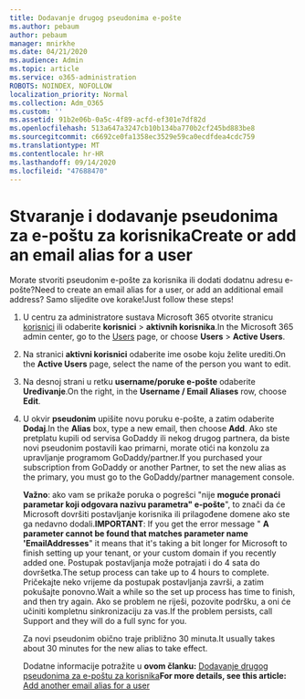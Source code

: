 ```yaml
---
title: Dodavanje drugog pseudonima e-pošte
ms.author: pebaum
author: pebaum
manager: mnirkhe
ms.date: 04/21/2020
ms.audience: Admin
ms.topic: article
ms.service: o365-administration
ROBOTS: NOINDEX, NOFOLLOW
localization_priority: Normal
ms.collection: Adm_O365
ms.custom: ''
ms.assetid: 91b2e06b-0a5c-4f89-acfd-ef301e7df82d
ms.openlocfilehash: 513a647a3247cb10b134ba770b2cf245bd883be8
ms.sourcegitcommit: c6692ce0fa1358ec3529e59ca0ecdfdea4cdc759
ms.translationtype: MT
ms.contentlocale: hr-HR
ms.lasthandoff: 09/14/2020
ms.locfileid: "47688470"
---
```

# <a name="create-or-add-an-email-alias-for-a-user"></a><span data-ttu-id="53c33-102">Stvaranje i dodavanje pseudonima za e-poštu za korisnika</span><span class="sxs-lookup"><span data-stu-id="53c33-102">Create or add an email alias for a user</span></span>

<span data-ttu-id="53c33-103">Morate stvoriti pseudonim e-pošte za korisnika ili dodati dodatnu adresu e-pošte?</span><span class="sxs-lookup"><span data-stu-id="53c33-103">Need to create an email alias for a user, or add an additional email address?</span></span> <span data-ttu-id="53c33-104">Samo slijedite ove korake!</span><span class="sxs-lookup"><span data-stu-id="53c33-104">Just follow these steps!</span></span>
  
1. <span data-ttu-id="53c33-105">U centru za administratore sustava Microsoft 365 otvorite stranicu [korisnici](https://go.microsoft.com/fwlink/p/?linkid=834822) ili odaberite **korisnici** \> **aktivnih korisnika**.</span><span class="sxs-lookup"><span data-stu-id="53c33-105">In the Microsoft 365 admin center, go to the [Users](https://go.microsoft.com/fwlink/p/?linkid=834822) page, or choose **Users** \> **Active Users**.</span></span>
    
2. <span data-ttu-id="53c33-106">Na stranici **aktivni korisnici** odaberite ime osobe koju želite urediti.</span><span class="sxs-lookup"><span data-stu-id="53c33-106">On the **Active Users** page, select the name of the person you want to edit.</span></span> 
    
3. <span data-ttu-id="53c33-107">Na desnoj strani u retku **username/poruke e-pošte** odaberite **Uređivanje**.</span><span class="sxs-lookup"><span data-stu-id="53c33-107">On the right, in the **Username / Email Aliases** row, choose **Edit**.</span></span>
    
4. <span data-ttu-id="53c33-108">U okvir **pseudonim** upišite novu poruku e-pošte, a zatim odaberite **Dodaj**.</span><span class="sxs-lookup"><span data-stu-id="53c33-108">In the **Alias** box, type a new email, then choose **Add**.</span></span> <span data-ttu-id="53c33-109">Ako ste pretplatu kupili od servisa GoDaddy ili nekog drugog partnera, da biste novi pseudonim postavili kao primarni, morate otići na konzolu za upravljanje programom GoDaddy/partner.</span><span class="sxs-lookup"><span data-stu-id="53c33-109">If you purchased your subscription from GoDaddy or another Partner, to set the new alias as the primary, you must go to the GoDaddy/partner management console.</span></span> 
    
    <span data-ttu-id="53c33-110">**Važno**: ako vam se prikaže poruka o pogrešci "nije **moguće pronaći parametar koji odgovara nazivu parametra" e-pošte**", to znači da će Microsoft dovršiti postavljanje korisnika ili prilagođene domene ako ste ga nedavno dodali.</span><span class="sxs-lookup"><span data-stu-id="53c33-110">**IMPORTANT**: If you get the error message " **A parameter cannot be found that matches parameter name 'EmailAddresses**" it means that it's taking a bit longer for Microsoft to finish setting up your tenant, or your custom domain if you recently added one.</span></span> <span data-ttu-id="53c33-111">Postupak postavljanja može potrajati i do 4 sata do dovršetka.</span><span class="sxs-lookup"><span data-stu-id="53c33-111">The setup process can take up to 4 hours to complete.</span></span> <span data-ttu-id="53c33-112">Pričekajte neko vrijeme da postupak postavljanja završi, a zatim pokušajte ponovno.</span><span class="sxs-lookup"><span data-stu-id="53c33-112">Wait a while so the set up process has time to finish, and then try again.</span></span> <span data-ttu-id="53c33-113">Ako se problem ne riješi, pozovite podršku, a oni će učiniti kompletnu sinkronizaciju za vas.</span><span class="sxs-lookup"><span data-stu-id="53c33-113">If the problem persists, call Support and they will do a full sync for you.</span></span>
    
    <span data-ttu-id="53c33-114">Za novi pseudonim obično traje približno 30 minuta.</span><span class="sxs-lookup"><span data-stu-id="53c33-114">It usually takes about 30 minutes for the new alias to take effect.</span></span>
    
    <span data-ttu-id="53c33-115">Dodatne informacije potražite u **ovom članku:** [Dodavanje drugog pseudonima za e-poštu za korisnika](https://docs.microsoft.com/microsoft-365/admin/email/add-another-email-alias-for-a-user)</span><span class="sxs-lookup"><span data-stu-id="53c33-115">**For more details, see this article:** [Add another email alias for a user](https://docs.microsoft.com/microsoft-365/admin/email/add-another-email-alias-for-a-user)</span></span>
    

